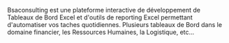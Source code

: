 Bsaconsulting est une plateforme interactive de développement de Tableaux de Bord Excel et d'outils de reporting Excel permettant d'automatiser vos taches quotidiennes.
Plusieurs tableaux de Bord dans le domaine financier, les Ressources Humaines, la Logistique, etc...

<!---
bsaconsulting01/bsaconsulting01 is a ✨ special ✨ repository because its `README.md` (this file) appears on your GitHub profile.
You can click the Preview link to take a look at your changes.
--->
